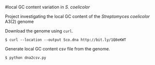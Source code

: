 #local GC content variation in *S. coelicolor* 

Project investigating the local GC content of the *Streptomyces coelicolor* 
A3(2) genome

Download the genome using ``curl``.

```
$ curl --location --output Sco.dna http://bit.ly/1Q8eKWT
```

Generate local GC content csv file from the genome.

```
$ python dna2csv.py
```
